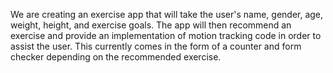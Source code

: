 We are creating an exercise app that will take the user's name, gender, age, weight, height, and exercise goals. The app will then recommend an exercise and provide an implementation of motion tracking code in order to assist the user. This currently comes in the form of a counter and form checker depending on the recommended exercise. 

